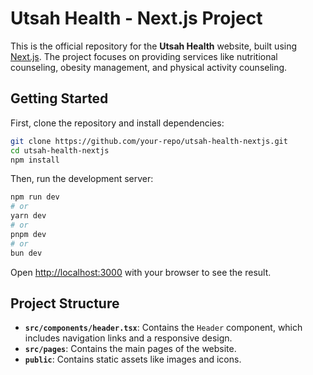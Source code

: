 # Utsah Health - Next.js Project

This is the official repository for the **Utsah Health** website, built using [Next.js](https://nextjs.org). The project focuses on providing services like nutritional counseling, obesity management, and physical activity counseling.

## Getting Started

First, clone the repository and install dependencies:

```bash
git clone https://github.com/your-repo/utsah-health-nextjs.git
cd utsah-health-nextjs
npm install
```

Then, run the development server:

```bash
npm run dev
# or
yarn dev
# or
pnpm dev
# or
bun dev
```

Open [http://localhost:3000](http://localhost:3000) with your browser to see the result.

## Project Structure

- **`src/components/header.tsx`**: Contains the `Header` component, which includes navigation links and a responsive design.
- **`src/pages`**: Contains the main pages of the website.
- **`public`**: Contains static assets like images and icons.
